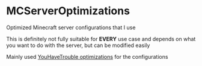# MCServerOptimizations
Optimized Minecraft server configurations that I use

This is definitely not fully suitable for **EVERY** use case and depends on what you want to do with the server, but can be modified easily

Mainly used [YouHaveTrouble optimizations](https://github.com/YouHaveTrouble/minecraft-optimization) for the configurations